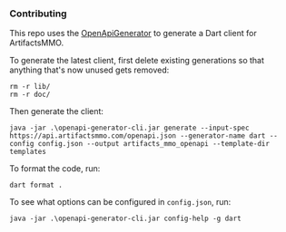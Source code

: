 ### Contributing

This repo uses the [OpenApiGenerator](https://github.com/OpenAPITools/openapi-generator) to generate a Dart client for ArtifactsMMO.

To generate the latest client, first delete existing generations so that anything that's now unused gets removed:

```
rm -r lib/ 
rm -r doc/
```

Then generate the client:

```
java -jar .\openapi-generator-cli.jar generate --input-spec https://api.artifactsmmo.com/openapi.json --generator-name dart --config config.json --output artifacts_mmo_openapi --template-dir templates
```

To format the code, run:

```
dart format .
```

To see what options can be configured in `config.json`, run:

```
java -jar .\openapi-generator-cli.jar config-help -g dart
```
